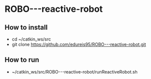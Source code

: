 # ROBO---reactive-robot

## How to install

- cd ~/catkin_ws/src
- git clone https://github.com/edureis95/ROBO---reactive-robot.git

## How to run

- ~/catkin_ws/src/ROBO---reactive-robot/runReactiveRobot.sh
